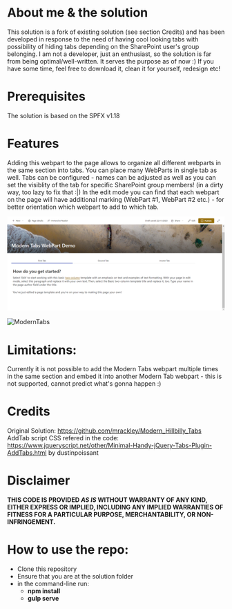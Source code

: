 # About me & the solution
This solution is a fork of existing solution (see section Credits) and has been developed in response to the need of having cool looking tabs with possibility of hiding tabs depending on the SharePoint user's group belonging. 
I am not a developer, just an enthusiast, so the solution is far from being optimal/well-written. It serves the purpose as of now :)
If you have some time, feel free to download it, clean it for yourself, redesign etc! 

# Prerequisites
The solution is based on the SPFX v1.18

# Features
Adding this webpart to the page allows to organize all different webparts in the same section into tabs. 
You can place many WebParts in single tab as well. 
Tabs can be configured - names can be adjusted as well as you can set the visiblity of the tab for specific SharePoint group members! (in a dirty way, too lazy to fix that :|)
In the edit mode you can find that each webpart on the page will have additional marking (WebPart #1, WebPart #2 etc.) - for better orientation which webpart to add to which tab.

![ModernTabs](https://github.com/aleksgabrysiak/spfx_modern_tabs_webpart/blob/main/ModernTabs.png)

![ModernTabs](https://github.com/aleksgabrysiak/spfx_modern_tabs_webpart/blob/main/ModernTabs.gif)

# Limitations:
Currently it is not possible to add the Modern Tabs webpart multiple times in the same section and embed it into another Modern Tab webpart - this is not supported, cannot predict what's gonna happen :)


# Credits
Original Solution: https://github.com/mrackley/Modern_Hillbilly_Tabs     AddTab script  CSS refered in the code: https://www.jqueryscript.net/other/Minimal-Handy-jQuery-Tabs-Plugin-AddTabs.html by dustinpoissant
# Disclaimer
**THIS CODE IS PROVIDED _AS IS_ WITHOUT WARRANTY OF ANY KIND, EITHER EXPRESS OR IMPLIED, INCLUDING ANY IMPLIED WARRANTIES OF FITNESS FOR A PARTICULAR PURPOSE, MERCHANTABILITY, OR NON-INFRINGEMENT.**


# How to use the repo: 
- Clone this repository
- Ensure that you are at the solution folder
- in the command-line run:
  - **npm install**
  - **gulp serve**
